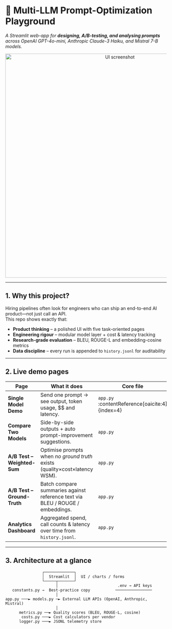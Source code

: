# 🔬 Multi-LLM Prompt-Optimization Playground

*A Streamlit web-app for **designing, A/B-testing, and analysing prompts** across OpenAI GPT-4o-mini, Anthropic Claude-3 Haiku, and Mistral 7-B models.*

<div align="center">
  <img src="https://raw.githubusercontent.com/your-org/your-repo/main/.github/screenshot.png" width="700" alt="UI screenshot">
</div>

---

## 1. Why this project?

Hiring pipelines often look for engineers who can ship an end-to-end AI product—not just call an API.  
This repo shows exactly that:

* **Product thinking** – a polished UI with five task-oriented pages
* **Engineering rigour** – modular model layer + cost & latency tracking 
* **Research-grade evaluation** – BLEU, ROUGE-L and embedding-cosine metrics  
* **Data discipline** – every run is appended to `history.jsonl` for auditability  

---

## 2. Live demo pages

| Page | What it does | Core file |
|------|--------------|-----------|
| **Single Model Demo** | Send one prompt → see output, token usage, $$ and latency. | `app.py` :contentReference[oaicite:4]{index=4} |
| **Compare Two Models** | Side-by-side outputs + auto prompt-improvement suggestions. | `app.py` |
| **A/B Test – Weighted-Sum** | Optimise prompts when *no ground truth* exists (quality×cost×latency WSM). | `app.py` |
| **A/B Test – Ground-Truth** | Batch compare summaries against reference text via BLEU / ROUGE / embeddings. | `app.py` |
| **Analytics Dashboard** | Aggregated spend, call counts & latency over time from `history.jsonl`. | `app.py` |

---

## 3. Architecture at a glance

```text
                ┌─────────────┐
                │  Streamlit  │  UI / charts / forms
                └─────┬───────┘
                      │                          .env → API keys
   constants.py →  Best-practice copy           ────────────────
                      │
app.py ───► models.py ─► External LLM APIs (OpenAI, Anthropic, Mistral)
                      │
      metrics.py ──► Quality scores (BLEU, ROUGE-L, cosine) 
       costs.py ───► Cost calculators per vendor 
      logger.py ───► JSONL telemetry store 
